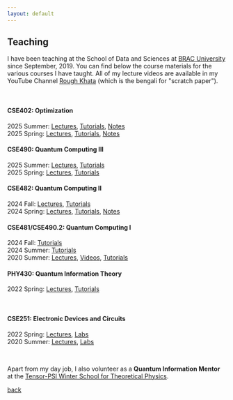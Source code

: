 ```yaml
---
layout: default
---
```


## Teaching

I have been teaching at the School of Data and Sciences at [BRAC University](https://www.bracu.ac.bd/) since September, 2019. You can find below the course materials for the various courses I have taught. All of my lecture videos are available in my YouTube Channel [Rough Khata](https://www.youtube.com/@raf-khata) (which is the bengali for "scratch paper"). 

<br>

#### CSE402: Optimization
2025 Summer: [Lectures](https://youtube.com/playlist?list=PLvj5w6iNZqViz_oFZ4sBwTt9NFF1KIXkY&si=i5snjWkEKT8i-ZGL), [Tutorials](https://youtube.com/playlist?list=PLvj5w6iNZqVgzcXqjwGQu8SKL0_3GQneY&si=ilPgSSvn136wX6oC), [Notes](https://www.overleaf.com/read/ytwcnzrnqdhw#dbca5f)\
2025 Spring: [Lectures](https://youtube.com/playlist?list=PLvj5w6iNZqViiKlYFzcMcZaCkileScWhV&si=scyrnGLeMdM1spT6), [Tutorials](https://youtube.com/playlist?list=PLvj5w6iNZqVjAKWex0kYDGc-TPEjCZAEH&si=ouIunPPIliX7taq2), [Notes](https://www.overleaf.com/read/ytwcnzrnqdhw#dbca5f)
#### CSE490: Quantum Computing III
2025 Summer: [Lectures](https://youtube.com/playlist?list=PLvj5w6iNZqVhewCDNmeFX3D0fxpZrmbvI&si=Y9as09fWKCQzjLfv), [Tutorials](https://youtube.com/playlist?list=PLvj5w6iNZqVjQz4qHaLEWXhzkRp-_Zwx1&si=5tVljSfNC4PnTbCU)\
2025 Spring: [Lectures](https://youtube.com/playlist?list=PLvj5w6iNZqVg8cIDjmf3c2MK8sMZ5nSlG&si=3kSyt0wGVprRSd16), [Tutorials](https://youtube.com/playlist?list=PLvj5w6iNZqVi2JA2PUmtt6ol_xV2xtK2-&si=h9om5HyJhaqnCCA4)
#### CSE482: Quantum Computing II
2024 Fall: [Lectures](https://youtube.com/playlist?list=PLvj5w6iNZqVgbqsYbL_tsBJnFaTFYB9T3&si=kD-zuhsnR1xkfjjG), [Tutorials](https://youtube.com/playlist?list=PLvj5w6iNZqViFgfpgN8oh9T4ia80_MZz5&si=3nd72fnGAv1VtCZk)\
2024 Spring: [Lectures](https://youtube.com/playlist?list=PLvj5w6iNZqViEPZo0PaHqOK_spCeHKfGT&si=8Rt2N6TXlppnJrz3), [Tutorials](https://youtube.com/playlist?list=PLvj5w6iNZqVhsPZnkK0bjl-0jFnoOqNOT&si=hYdKyiK2taefL-HB), [Notes](https://www.overleaf.com/read/dtxxdftjsfqt#837308)
#### CSE481/CSE490.2: Quantum Computing I
2024 Fall: [Tutorials](https://youtube.com/playlist?list=PLvj5w6iNZqViTbxXwvjvkkY5Sf55eNT28&si=b3cWQK-cebyzZkpm)\
2024 Summer: [Tutorials](https://youtube.com/playlist?list=PLvj5w6iNZqVjr40Xmk-JxrTc8eb4rFlhz&si=2IcmmY5cVnr8wur1)\
2020 Summer: [Lectures](https://youtube.com/playlist?list=PLvj5w6iNZqVjI42wggGqWM3qUqibQcbgn&si=RiyooGTnwY2IojXv), [Videos](https://youtube.com/playlist?list=PLvj5w6iNZqVh1xEngYv-YRrV00O89HVrb&si=-PETH2xR8QmGPRZr), [Tutorials](https://youtube.com/playlist?list=PLvj5w6iNZqVhABt-6D1R6njy9k2kVHz8-&si=baaqFvOy3ursywUF) 
#### PHY430: Quantum Information Theory
2022 Spring: [Lectures](https://youtube.com/playlist?list=PLvj5w6iNZqVgt_bqYyfAbZb0uD4SxtZoD&si=OqiusS9CyYScQV1k), [Tutorials](https://youtube.com/playlist?list=PLvj5w6iNZqVhCqlGPUrflBo7nDufNCMAd&si=QNzoDbqmZCL9WJu6)

<br>

#### CSE251: Electronic Devices and Circuits
2022 Spring: [Lectures](https://youtube.com/playlist?list=PLvj5w6iNZqVgmrLWcUvi1GLRPLSK_Pd3X&si=l5Jassuf7FtGBqi8), [Labs](https://youtube.com/playlist?list=PLvj5w6iNZqVg0KSjAqQyiL--B3NXorHNk&si=51CHzHZ_H597Ac57)\
2020 Summer: [Lectures](https://youtube.com/playlist?list=PLvj5w6iNZqVhrJA2k83Fes8DCvEqbaL0M&si=ll1z_U5Vwnx8rzjM), [Labs](https://youtube.com/playlist?list=PLvj5w6iNZqVhDq-MFptvpy_Ct99iDx5m1&si=iQhdg4ysei89aWGC)


<br> 


Apart from my day job, I also volunteer as a **Quantum Information Mentor** at the [Tensor-PSI Winter School for Theoretical Physics](https://tensorcollege.org/tensor-psi-undergraduate-winter-school-for-theoretical-physics/). 

[back](./)
